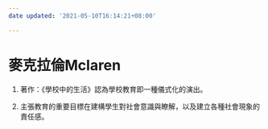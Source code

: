 ```yaml
---
date updated: '2021-05-10T16:14:21+08:00'

---
```


# 麥克拉倫Mclaren

1.  著作：《學校中的生活》認為學校教育即一種儀式化的演出。

2.  主張教育的重要目標在建構學生對社會意識與瞭解，以及建立各種社會現象的責任感。
